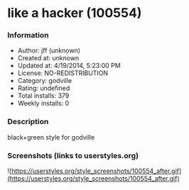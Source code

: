 # like a hacker (100554)

### Information
- Author: jff (unknown)
- Created at: unknown
- Updated at: 4/19/2014, 5:23:00 PM
- License: NO-REDISTRIBUTION
- Category: godville
- Rating: undefined
- Total installs: 379
- Weekly installs: 0


### Description
black+green style for godville


### Screenshots (links to userstyles.org)
![https://userstyles.org/style_screenshots/100554_after.gif](https://userstyles.org/style_screenshots/100554_after.gif)


